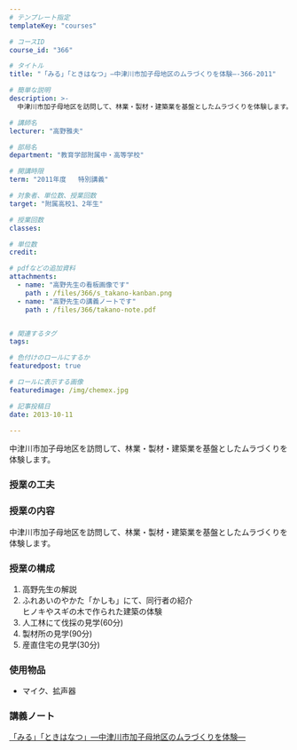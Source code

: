 ```yaml
---
# テンプレート指定
templateKey: "courses"

# コースID
course_id: "366"

# タイトル
title: "「みる」「ときはなつ」—中津川市加子母地区のムラづくりを体験—-366-2011"

# 簡単な説明
description: >-
  中津川市加子母地区を訪問して、林業・製材・建築業を基盤としたムラづくりを体験します。...

# 講師名
lecturer: "高野雅夫"

# 部局名
department: "教育学部附属中・高等学校"

# 開講時限
term: "2011年度	特別講義"

# 対象者、単位数、授業回数
target: "附属高校1、2年生"

# 授業回数
classes: 

# 単位数
credit: 

# pdfなどの追加資料
attachments: 
  - name: "高野先生の看板画像です" 
    path : /files/366/s_takano-kanban.png
  - name: "高野先生の講義ノートです" 
    path : /files/366/takano-note.pdf


# 関連するタグ
tags:

# 色付けのロールにするか
featuredpost: true

# ロールに表示する画像
featuredimage: /img/chemex.jpg

# 記事投稿日
date: 2013-10-11

---
```

中津川市加子母地区を訪問して、林業・製材・建築業を基盤としたムラづくりを体験します。
### 授業の工夫

### 授業の内容

中津川市加子母地区を訪問して、林業・製材・建築業を基盤としたムラづくりを体験します。　 

### 授業の構成

  1. 高野先生の解説
  2. ふれあいのやかた「かしも」にて、同行者の紹介  
    ヒノキやスギの木で作られた建築の体験
  3. 人工林にて伐採の見学(60分)
  4. 製材所の見学(90分)
  5. 産直住宅の見学(30分) 　 

### 使用物品

  * マイク、拡声器

### 講義ノート


[「みる」「ときはなつ」—中津川市加子母地区のムラづくりを体験—](/files/366/takano-note.pdf) 


